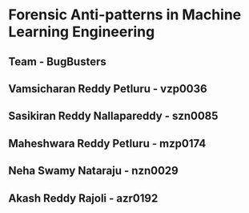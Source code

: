# Forensic Anti-patterns in Machine Learning Engineering 

## Team - BugBusters
## Vamsicharan Reddy Petluru - vzp0036
## Sasikiran Reddy Nallapareddy - szn0085
## Maheshwara Reddy Petluru - mzp0174
## Neha Swamy Nataraju - nzn0029
## Akash Reddy Rajoli - azr0192